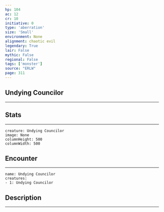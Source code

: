 ```yaml
---
hp: 104
ac: 12
cr: 10
initiative: 0
type: 'aberration'    
size: 'Small'
environment: None
alignment: chaotic evil
legendary: True
lair: False
mythic: False
regional: False
tags: ['monster']
source: "ERLW"
page: 311
---
```


## Undying Councilor
---



## Stats
---

```statblock
creature: Undying Councilor
image: None
columnHeight: 500
columnWidth: 500
```

## Encounter
---

```encounter-table
name: Undying Councilor
creatures:
- 1: Undying Councilor
```

## Description
---




